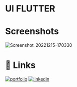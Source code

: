 
# UI FLUTTER

# Screenshots
![Screenshot_20221215-170330](https://user-images.githubusercontent.com/108835667/207850767-c214c56e-8d62-45a4-8e99-a7dcf9fac09d.jpg)

# 🔗 Links
[![portfolio](https://img.shields.io/badge/my_portfolio-000?style=for-the-badge&logo=ko-fi&logoColor=white)](https://github.com/Rajat-04)
[![linkedin](https://img.shields.io/badge/linkedin-0A66C2?style=for-the-badge&logo=linkedin&logoColor=white)](https://www.linkedin.com/in/rajat-bhargava-24462b244/)
